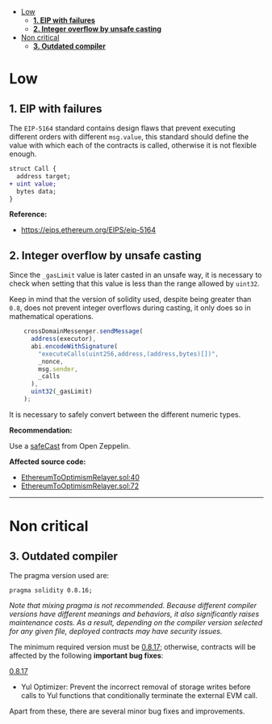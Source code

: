 - [Low](#low)
    - [**1. EIP with failures**](#1-eip-with-failures)
    - [**2. Integer overflow by unsafe casting**](#2-integer-overflow-by-unsafe-casting)
- [Non critical](#non-critical)
    - [**3. Outdated compiler**](#3-outdated-compiler)

# Low

## **1. EIP with failures**

The `EIP-5164` standard contains design flaws that prevent executing different orders with different `msg.value`, this standard should define the value with which each of the contracts is called, otherwise it is not flexible enough.

```diff
struct Call {
  address target;
+ uint value;
  bytes data;
}
```

**Reference:**

- https://eips.ethereum.org/EIPS/eip-5164

## **2. Integer overflow by unsafe casting**

Since the `_gasLimit` value is later casted in an unsafe way, it is necessary to check when setting that this value is less than the range allowed by `uint32`.

Keep in mind that the version of solidity used, despite being greater than `0.8`, does not prevent integer overflows during casting, it only does so in mathematical operations.

```javascript
    crossDomainMessenger.sendMessage(
      address(executor),
      abi.encodeWithSignature(
        "executeCalls(uint256,address,(address,bytes)[])",
        _nonce,
        msg.sender,
        _calls
      ),
      uint32(_gasLimit)
    );
```

It is necessary to safely convert between the different numeric types.

**Recommendation:**

Use a [safeCast](https://docs.openzeppelin.com/contracts/3.x/api/utils#SafeCast) from Open Zeppelin.

**Affected source code:**

- [EthereumToOptimismRelayer.sol:40](https://github.com/pooltogether/ERC5164/blob/5647bd84f2a6d1a37f41394874d567e45a97bf48/src/ethereum-optimism/EthereumToOptimismRelayer.sol#L40)
- [EthereumToOptimismRelayer.sol:72](https://github.com/pooltogether/ERC5164/blob/5647bd84f2a6d1a37f41394874d567e45a97bf48/src/ethereum-optimism/EthereumToOptimismRelayer.sol#L72)

---

# Non critical

## **3. Outdated compiler**

The pragma version used are:

```
pragma solidity 0.8.16;
```

*Note that mixing pragma is not recommended. Because different compiler versions have different meanings and behaviors, it also significantly raises maintenance costs. As a result, depending on the compiler version selected for any given file, deployed contracts may have security issues.*

The minimum required version must be [0.8.17](https://github.com/ethereum/solidity/releases/tag/v0.8.17); otherwise, contracts will be affected by the following **important bug fixes**:

[0.8.17](https://blog.soliditylang.org/2022/09/08/solidity-0.8.17-release-announcement/)

- Yul Optimizer: Prevent the incorrect removal of storage writes before calls to Yul functions that conditionally terminate the external EVM call.

Apart from these, there are several minor bug fixes and improvements.
